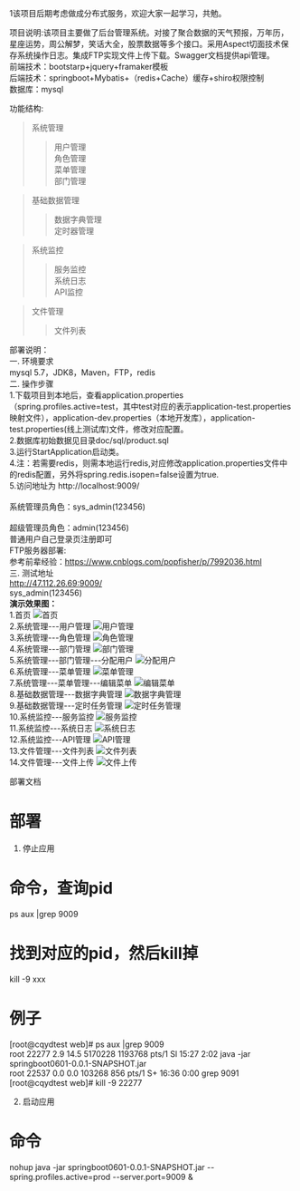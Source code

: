 1该项目后期考虑做成分布式服务，欢迎大家一起学习，共勉。

项目说明:该项目主要做了后台管理系统。对接了聚合数据的天气预报，万年历，星座运势，周公解梦，笑话大全，股票数据等多个接口。采用Aspect切面技术保存系统操作日志。集成FTP实现文件上传下载。Swagger文档提供api管理。<br/>
前端技术：bootstarp+jquery+framaker模板<br/>
后端技术：springboot+Mybatis+（redis+Cache）缓存+shiro权限控制<br/>
数据库：mysql <br/>

功能结构:<br/>
>系统管理<br/>
>>用户管理<br/>
>>角色管理<br/>
>>菜单管理<br/>
>>部门管理<br/>

>基础数据管理<br/>
>>数据字典管理<br/>
>>定时器管理<br/>

>系统监控<br/>
>>服务监控<br/>
>>系统日志<br/>
>>API监控<br/>

>文件管理<br/>
>>文件列表<br/>

部署说明：<br/>
一. 环境要求<br/>
mysql 5.7，JDK8，Maven，FTP，redis
<br/>
二. 操作步骤<br/>
1.下载项目到本地后，查看application.properties（spring.profiles.active=test，其中test对应的表示application-test.properties映射文件），application-dev.properties（本地开发库），application-test.properties(线上测试库)文件，修改对应配置。<br/>
2.数据库初始数据见目录doc/sql/product.sql<br/>
3.运行StartApplication启动类。<br/>
4.注：若需要redis，则需本地运行redis,对应修改application.properties文件中的redis配置，另外将spring.redis.isopen=false设置为true.<br/>
5.访问地址为 http://localhost:9009/  
<br/>
系统管理员角色：sys_admin(123456)<br/>      
超级管理员角色：admin(123456)<br/>
普通用户自己登录页注册即可
<br/>
FTP服务器部署:<br/>
参考前辈经验：https://www.cnblogs.com/popfisher/p/7992036.html
<br/>
三. 测试地址<br/>
http://47.112.26.69:9009/   <br/>
sys_admin(123456) <br/>
**演示效果图：**
<br/>
1.首页
![首页](https://gitee.com/qinjianping/springboot0601/raw/master/doc_img/index.png)
<br/>
2.系统管理---用户管理
![用户管理](https://gitee.com/qinjianping/springboot0601/raw/master/doc_img/0.png)
<br/>
3.系统管理---角色管理
![角色管理](https://gitee.com/qinjianping/springboot0601/raw/master/doc_img/1.png)
<br/>
4.系统管理---部门管理
![部门管理](https://gitee.com/qinjianping/springboot0601/raw/master/doc_img/2.png)
<br/>
5.系统管理---部门管理---分配用户
![分配用户](https://gitee.com/qinjianping/springboot0601/raw/master/doc_img/21.png)
<br/>
6.系统管理---菜单管理
![菜单管理](https://gitee.com/qinjianping/springboot0601/raw/master/doc_img/8.jpg)
<br/>
7.系统管理---菜单管理---编辑菜单
![编辑菜单](https://gitee.com/qinjianping/springboot0601/raw/master/doc_img/81.jpg)
<br/>
8.基础数据管理---数据字典管理
![数据字典管理](https://gitee.com/qinjianping/springboot0601/raw/master/doc_img/6.jpg)
<br/>
9.基础数据管理---定时任务管理
![定时任务管理](https://gitee.com/qinjianping/springboot0601/raw/master/doc_img/7.jpg)
<br/>
10.系统监控---服务监控
![服务监控](https://gitee.com/qinjianping/springboot0601/raw/master/doc_img/server.png)
<br/>
11.系统监控---系统日志
![系统日志](https://gitee.com/qinjianping/springboot0601/raw/master/doc_img/log.png)
<br/>
12.系统监控---API管理
![API管理](https://gitee.com/qinjianping/springboot0601/raw/master/doc_img/swagger.png)
<br/>
13.文件管理---文件列表
![文件列表](https://gitee.com/qinjianping/springboot0601/raw/master/doc_img/文件列表.png)
<br/>
14.文件管理---文件上传
![文件上传](https://gitee.com/qinjianping/springboot0601/raw/master/doc_img/文件上传.png)
<br/>

部署文档<br>
# 部署
1. 停止应用<br>

# 命令，查询pid
ps aux |grep 9009<br>

# 找到对应的pid，然后kill掉
kill -9 xxx<br>

# 例子
[root@cqydtest web]# ps aux |grep 9009<br>
root     22277  2.9 14.5 5170228 1193768 pts/1 Sl   15:27   2:02 java -jar springboot0601-0.0.1-SNAPSHOT.jar<br>
root     22537  0.0  0.0 103268   856 pts/1    S+   16:36   0:00 grep 9091<br>
[root@cqydtest web]# kill -9 22277<br>

2. 启动应用<br>
# 命令
nohup java -jar springboot0601-0.0.1-SNAPSHOT.jar --spring.profiles.active=prod --server.port=9009 &<br>
